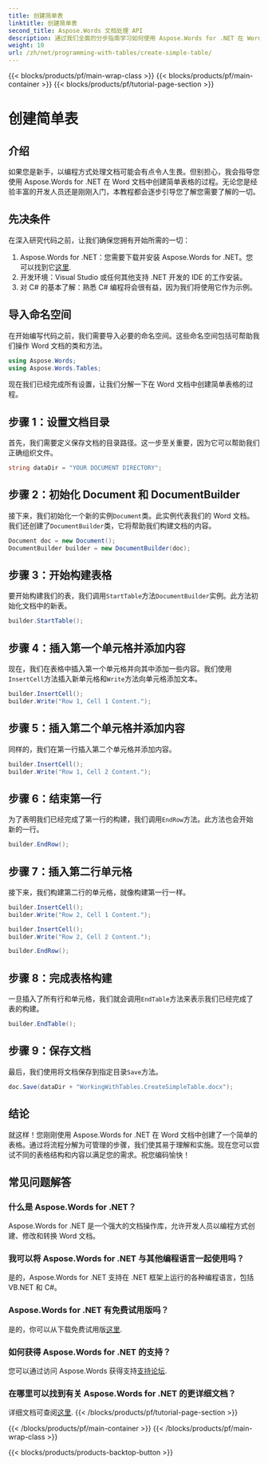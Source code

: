 ```yaml
---
title: 创建简单表
linktitle: 创建简单表
second_title: Aspose.Words 文档处理 API
description: 通过我们全面的分步指南学习如何使用 Aspose.Words for .NET 在 Word 文档中创建简单表格。
weight: 10
url: /zh/net/programming-with-tables/create-simple-table/
---
```


{{< blocks/products/pf/main-wrap-class >}}
{{< blocks/products/pf/main-container >}}
{{< blocks/products/pf/tutorial-page-section >}}

# 创建简单表

## 介绍

如果您是新手，以编程方式处理文档可能会有点令人生畏。但别担心，我会指导您使用 Aspose.Words for .NET 在 Word 文档中创建简单表格的过程。无论您是经验丰富的开发人员还是刚刚入门，本教程都会逐步引导您了解您需要了解的一切。

## 先决条件

在深入研究代码之前，让我们确保您拥有开始所需的一切：

1.  Aspose.Words for .NET：您需要下载并安装 Aspose.Words for .NET。您可以找到它[这里](https://releases.aspose.com/words/net/).
2. 开发环境：Visual Studio 或任何其他支持 .NET 开发的 IDE 的工作安装。
3. 对 C# 的基本了解：熟悉 C# 编程将会很有益，因为我们将使用它作为示例。

## 导入命名空间

在开始编写代码之前，我们需要导入必要的命名空间。这些命名空间包括可帮助我们操作 Word 文档的类和方法。

```csharp
using Aspose.Words;
using Aspose.Words.Tables;
```

现在我们已经完成所有设置，让我们分解一下在 Word 文档中创建简单表格的过程。

## 步骤 1：设置文档目录

首先，我们需要定义保存文档的目录路径。这一步至关重要，因为它可以帮助我们正确组织文件。

```csharp
string dataDir = "YOUR DOCUMENT DIRECTORY";
```

## 步骤 2：初始化 Document 和 DocumentBuilder

接下来，我们初始化一个新的实例`Document`类。此实例代表我们的 Word 文档。我们还创建了`DocumentBuilder`类，它将帮助我们构建文档的内容。

```csharp
Document doc = new Document();
DocumentBuilder builder = new DocumentBuilder(doc);
```

## 步骤 3：开始构建表格

要开始构建我们的表，我们调用`StartTable`方法`DocumentBuilder`实例。此方法初始化文档中的新表。

```csharp
builder.StartTable();
```

## 步骤 4：插入第一个单元格并添加内容

现在，我们在表格中插入第一个单元格并向其中添加一些内容。我们使用`InsertCell`方法插入新单元格和`Write`方法向单元格添加文本。

```csharp
builder.InsertCell();
builder.Write("Row 1, Cell 1 Content.");
```

## 步骤 5：插入第二个单元格并添加内容

同样的，我们在第一行插入第二个单元格并添加内容。

```csharp
builder.InsertCell();
builder.Write("Row 1, Cell 2 Content.");
```

## 步骤 6：结束第一行

为了表明我们已经完成了第一行的构建，我们调用`EndRow`方法。此方法也会开始新的一行。

```csharp
builder.EndRow();
```

## 步骤 7：插入第二行单元格

接下来，我们构建第二行的单元格，就像构建第一行一样。

```csharp
builder.InsertCell();
builder.Write("Row 2, Cell 1 Content.");

builder.InsertCell();
builder.Write("Row 2, Cell 2 Content.");

builder.EndRow();
```

## 步骤 8：完成表格构建

一旦插入了所有行和单元格，我们就会调用`EndTable`方法来表示我们已经完成了表的构建。

```csharp
builder.EndTable();
```

## 步骤 9：保存文档

最后，我们使用将文档保存到指定目录`Save`方法。

```csharp
doc.Save(dataDir + "WorkingWithTables.CreateSimpleTable.docx");
```

## 结论

就这样！您刚刚使用 Aspose.Words for .NET 在 Word 文档中创建了一个简单的表格。通过将流程分解为可管理的步骤，我们使其易于理解和实施。现在您可以尝试不同的表格结构和内容以满足您的需求。祝您编码愉快！

## 常见问题解答

### 什么是 Aspose.Words for .NET？
Aspose.Words for .NET 是一个强大的文档操作库，允许开发人员以编程方式创建、修改和转换 Word 文档。

### 我可以将 Aspose.Words for .NET 与其他编程语言一起使用吗？
是的，Aspose.Words for .NET 支持在 .NET 框架上运行的各种编程语言，包括 VB.NET 和 C#。

### Aspose.Words for .NET 有免费试用版吗？
是的，你可以从下载免费试用版[这里](https://releases.aspose.com/).

### 如何获得 Aspose.Words for .NET 的支持？
您可以通过访问 Aspose.Words 获得支持[支持论坛](https://forum.aspose.com/c/words/8).

### 在哪里可以找到有关 Aspose.Words for .NET 的更详细文档？
详细文档可查阅[这里](https://reference.aspose.com/words/net/).
{{< /blocks/products/pf/tutorial-page-section >}}

{{< /blocks/products/pf/main-container >}}
{{< /blocks/products/pf/main-wrap-class >}}

{{< blocks/products/products-backtop-button >}}
